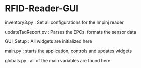 RFID-Reader-GUI
===============


inventory3.py : Set all configurations for the Impinj reader

updateTagReport.py : Parses the EPCs, formats the sensor data

GUI_Setup : All widgets are initialized here

main.py : starts the application, controls and updates widgets

globals.py : all of the main variables are found here

